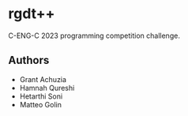 # rgdt++

C-ENG-C 2023 programming competition challenge.

## Authors
- Grant Achuzia
- Hamnah Qureshi
- Hetarthi Soni
- Matteo Golin
